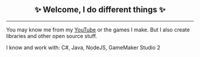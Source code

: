 <h2 align="center">✨ Welcome, I do different things ✨</h2>

---

You may know me from my [YouTube](https://www.youtube.com/@tornado_tech) or the games I make. But I also create libraries and other open source stuff.

I know and work with: C#, Java, NodeJS, GameMaker Studio 2
